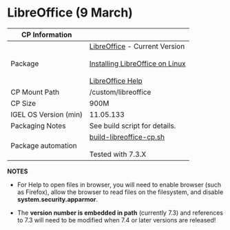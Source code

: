 # LibreOffice (9 March)

|  CP Information |            |
|--------------------|------------|
| Package | [LibreOffice](https://www.libreoffice.org) - Current Version <br /><br /> [Installing LibreOffice on Linux](https://wiki.documentfoundation.org/Documentation/Install/Linux) <br /><br /> [LibreOffice Help](https://help.libreoffice.org)|
| CP Mount Path | /custom/libreoffice |
| CP Size | 900M |
| IGEL OS Version (min) | 11.05.133 |
| Packaging Notes | See build script for details. |
| Package automation | [build-libreoffice-cp.sh](build/build-libreoffice-cp.sh) <br /><br /> Tested with 7.3.X |

**NOTES**

- For Help to open files in browser, you will need to enable browser (such as Firefox), allow the browser to read files on the filesystem, and disable **system.security.apparmor**.

- The **version number is embedded in path** (currently 7.3) and references to 7.3 will need to be modified when 7.4 or later versions are released!
